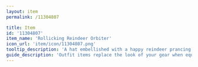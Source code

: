 ```yaml
---
layout: item
permalink: /11304807

title: Item
id: '11304807'
item_name: 'Rollicking Reindeer Orbiter'
icon_url: 'item/icon/11304807.png'
tooltip_description: 'A hat embellished with a happy reindeer prancing across a magnificent, star-strewn galaxy.'
guide_description: 'Outfit items replace the look of your gear when equipped.'
---
```

